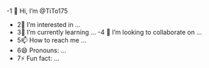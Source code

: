 -1 👋 Hi, I’m @TiTo175
- 2👀 I’m interested in ...
- 3🌱 I’m currently learning ...
-4 💞️ I’m looking to collaborate on ...
- 5📫 How to reach me ...
- 6😄 Pronouns: ...
- 7⚡ Fun fact: ...

<!---
TiTo175/TiTo175 is a ✨ special ✨ repository because its `README.md` (this file) appears on your GitHub profile.
You can click the Preview link to take a look at your changes.
--->
